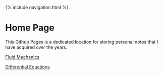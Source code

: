 {% include navigation.html %}

# Home Page

This Github Pages is a dedicated location for storing personal notes that I have acquired over the years.

[Fluid Mechanics](https://rprador.github.io/rprador/fluid-mech/fm-topics)

[Differential Equations](https://rprador.github.io/rprador/differential_eqns/de-topics.md)

